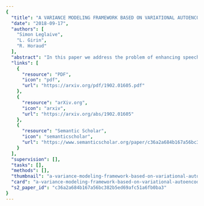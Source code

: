 ```yaml
---
{
  "title": "A VARIANCE MODELING FRAMEWORK BASED ON VARIATIONAL AUTOENCODERS FOR SPEECH ENHANCEMENT",
  "date": "2018-09-17",
  "authors": [
    "Simon Leglaive",
    "L. Girin",
    "R. Horaud"
  ],
  "abstract": "In this paper we address the problem of enhancing speech signals in noisy mixtures using a source separation approach. We explore the use of neural networks as an alternative to a popular speech variance model based on supervised non-negative matrix factorization (NMF). More precisely, we use a variational autoencoder as a speaker-independent supervised generative speech model, highlighting the conceptual similarities that this approach shares with its NMF-based counterpart. In order to be free of generalization issues regarding the noisy recording environments, we follow the approach of having a supervised model only for the target speech signal, the noise model being based on unsupervised NMF. We develop a Monte Carlo expectation-maximization algorithm for inferring the latent variables in the variational autoencoder and estimating the unsupervised model parameters. Experiments show that the proposed method outperforms a semi-supervised NMF baseline and a state-of-the-art fully supervised deep learning approach.",
  "links": [
    {
      "resource": "PDF",
      "icon": "pdf",
      "url": "https://arxiv.org/pdf/1902.01605.pdf"
    },
    {
      "resource": "arXiv.org",
      "icon": "arxiv",
      "url": "https://arxiv.org/abs/1902.01605"
    },
    {
      "resource": "Semantic Scholar",
      "icon": "semanticscholar",
      "url": "https://www.semanticscholar.org/paper/c36a2a684b167a56bc382b5ed69afc51a6fb0ba3"
    }
  ],
  "supervision": [],
  "tasks": [],
  "methods": [],
  "thumbnail": "a-variance-modeling-framework-based-on-variational-autoencoders-for-speech-enhancement-thumb.jpg",
  "card": "a-variance-modeling-framework-based-on-variational-autoencoders-for-speech-enhancement-card.jpg",
  "s2_paper_id": "c36a2a684b167a56bc382b5ed69afc51a6fb0ba3"
}
---
```


